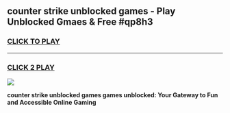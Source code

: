 
## counter strike unblocked games - Play Unblocked Gmaes & Free #qp8h3
<h3>
<a href="https://premium.freeplayer.one?title=counter_strike_unblocked_games&ref=01M">CLICK TO PLAY</a></h3>
<hr>

<h3>
<a href="https://premium.freeplayer.one?title=counter_strike_unblocked_games&ref=01M">CLICK 2 PLAY</a>
  
</h3>

<a href="https://premium.freeplayer.one?title=counter_strike_unblocked_games&ref=01M"><img src="https://clearcache.store/games.png"></a>


**counter strike unblocked games games unblocked: Your Gateway to Fun and Accessible Online Gaming**
